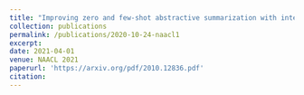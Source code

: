```yaml
---
title: "Improving zero and few-shot abstractive summarization with intermediate fine-tuning and data augmentation"
collection: publications
permalink: /publications/2020-10-24-naacl1
excerpt: 
date: 2021-04-01
venue: NAACL 2021
paperurl: 'https://arxiv.org/pdf/2010.12836.pdf'
citation: 
---
```

